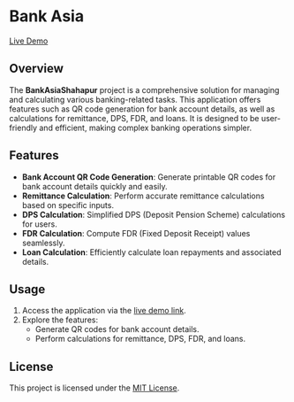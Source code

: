 # Bank Asia

[Live Demo](https://adibrasel.github.io/BankAsiaGazipur/)

## Overview
The **BankAsiaShahapur** project is a comprehensive solution for managing and calculating various banking-related tasks. This application offers features such as QR code generation for bank account details, as well as calculations for remittance, DPS, FDR, and loans. It is designed to be user-friendly and efficient, making complex banking operations simpler.

## Features
- **Bank Account QR Code Generation**: Generate printable QR codes for bank account details quickly and easily.
- **Remittance Calculation**: Perform accurate remittance calculations based on specific inputs.
- **DPS Calculation**: Simplified DPS (Deposit Pension Scheme) calculations for users.
- **FDR Calculation**: Compute FDR (Fixed Deposit Receipt) values seamlessly.
- **Loan Calculation**: Efficiently calculate loan repayments and associated details.

## Usage
1. Access the application via the [live demo link](https://adibrasel.github.io/BankAsiaGazipur/).
2. Explore the features:
   - Generate QR codes for bank account details.
   - Perform calculations for remittance, DPS, FDR, and loans.

## License
This project is licensed under the [MIT License](LICENSE).
